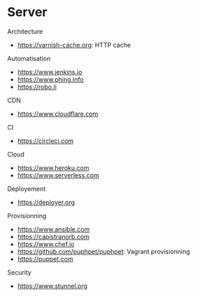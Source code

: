 # Server

Architecture
* https://varnish-cache.org: HTTP cache

Automatisation
* https://www.jenkins.io
* https://www.phing.info
* https://robo.li

CDN
* https://www.cloudflare.com

CI
* https://circleci.com

Cloud
* https://www.heroku.com
* https://www.serverless.com

Deployement
* https://deployer.org

Provisionning
* https://www.ansible.com
* https://capistranorb.com
* https://www.chef.io
* https://github.com/puphpet/puphpet: Vagrant provisionning
* https://puppet.com

Security
* https://www.stunnel.org

